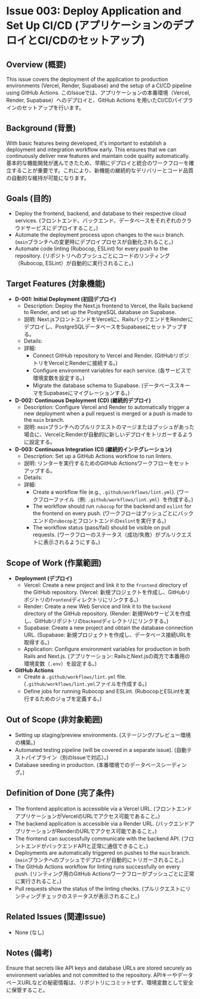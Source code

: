# Issue 003: Deploy Application and Set Up CI/CD (アプリケーションのデプロイとCI/CDのセットアップ)

## Overview (概要)
This issue covers the deployment of the application to production environments (Vercel, Render, Supabase) and the setup of a CI/CD pipeline using GitHub Actions.
このIssueでは、アプリケーションの本番環境（Vercel, Render, Supabase）へのデプロイと、GitHub Actions を用いたCI/CDパイプラインのセットアップを行います。

## Background (背景)
With basic features being developed, it's important to establish a deployment and integration workflow early. This ensures that we can continuously deliver new features and maintain code quality automatically.
基本的な機能開発が進んできたため、早期にデプロイと統合のワークフローを確立することが重要です。これにより、新機能の継続的なデリバリーとコード品質の自動的な維持が可能になります。

## Goals (目的)
- Deploy the frontend, backend, and database to their respective cloud services. (フロントエンド、バックエンド、データベースをそれぞれのクラウドサービスにデプロイすること。)
- Automate the deployment process upon changes to the `main` branch. (`main`ブランチへの変更時にデプロイプロセスが自動化されること。)
- Automate code linting (Rubocop, ESLint) for every push to the repository. (リポジトリへのプッシュごとにコードのリンティング（Rubocop, ESLint）が自動的に実行されること。)

## Target Features (対象機能)
- **D-001: Initial Deployment (初回デプロイ)**
    - Description: Deploy the Next.js frontend to Vercel, the Rails backend to Render, and set up the PostgreSQL database on Supabase.
    - 説明: Next.jsフロントエンドをVercelに、RailsバックエンドをRenderにデプロイし、PostgreSQLデータベースをSupabaseにセットアップする。
    - Details:
    - 詳細:
        - Connect GitHub repository to Vercel and Render. (GitHubリポジトリをVercelとRenderに接続する。)
        - Configure environment variables for each service. (各サービスで環境変数を設定する。)
        - Migrate the database schema to Supabase. (データベーススキーマをSupabaseにマイグレーションする。)
- **D-002: Continuous Deployment (CD) (継続的デプロイ)**
    - Description: Configure Vercel and Render to automatically trigger a new deployment when a pull request is merged or a push is made to the `main` branch.
    - 説明: `main`ブランチへのプルリクエストのマージまたはプッシュがあった場合に、VercelとRenderが自動的に新しいデプロイをトリガーするように設定する。
- **D-003: Continuous Integration (CI) (継続的インテグレーション)**
    - Description: Set up a GitHub Actions workflow to run linters.
    - 説明: リンターを実行するためのGitHub Actionsワークフローをセットアップする。
    - Details:
    - 詳細:
        - Create a workflow file (e.g., `.github/workflows/lint.yml`). (ワークフローファイル（例: `.github/workflows/lint.yml`）を作成する。)
        - The workflow should run `rubocop` for the backend and `eslint` for the frontend on every push. (ワークフローはプッシュごとにバックエンドの`rubocop`とフロントエンドの`eslint`を実行する。)
        - The workflow status (pass/fail) should be visible on pull requests. (ワークフローのステータス（成功/失敗）がプルリクエストに表示されるようにする。)

## Scope of Work (作業範囲)
- **Deployment (デプロイ)**
    - Vercel: Create a new project and link it to the `frontend` directory of the GitHub repository. (Vercel: 新規プロジェクトを作成し、GitHubリポジトリの`frontend`ディレクトリにリンクする。)
    - Render: Create a new Web Service and link it to the `backend` directory of the GitHub repository. (Render: 新規Webサービスを作成し、GitHubリポジトリの`backend`ディレクトリにリンクする。)
    - Supabase: Create a new project and obtain the database connection URL. (Supabase: 新規プロジェクトを作成し、データベース接続URLを取得する。)
    - Application: Configure environment variables for production in both Rails and Next.js. (アプリケーション: RailsとNext.jsの両方で本番用の環境変数（`.env`）を設定する。)
- **GitHub Actions**
    - Create a `.github/workflows/lint.yml` file. (`.github/workflows/lint.yml`ファイルを作成する。)
    - Define jobs for running Rubocop and ESLint. (RubocopとESLintを実行するためのジョブを定義する。)

## Out of Scope (非対象範囲)
- Setting up staging/preview environments. (ステージング/プレビュー環境の構築。)
- Automated testing pipeline (will be covered in a separate issue). (自動テストパイプライン（別のIssueで対応）。)
- Database seeding in production. (本番環境でのデータベースシーディング。)

## Definition of Done (完了条件)
- The frontend application is accessible via a Vercel URL. (フロントエンドアプリケーションがVercelのURLでアクセス可能であること。)
- The backend application is accessible via a Render URL. (バックエンドアプリケーションがRenderのURLでアクセス可能であること。)
- The frontend can successfully communicate with the backend API. (フロントエンドがバックエンドAPIと正常に通信できること。)
- Deployments are automatically triggered on pushes to the `main` branch. (`main`ブランチへのプッシュでデプロイが自動的にトリガーされること。)
- The GitHub Actions workflow for linting runs successfully on every push. (リンティング用のGitHub Actionsワークフローがプッシュごとに正常に実行されること。)
- Pull requests show the status of the linting checks. (プルリクエストにリンティングチェックのステータスが表示されること。)

## Related Issues (関連Issue)
- None (なし)

## Notes (備考)
Ensure that secrets like API keys and database URLs are stored securely as environment variables and not committed to the repository.
APIキーやデータベースURLなどの秘密情報は、リポジトリにコミットせず、環境変数として安全に保管すること。
